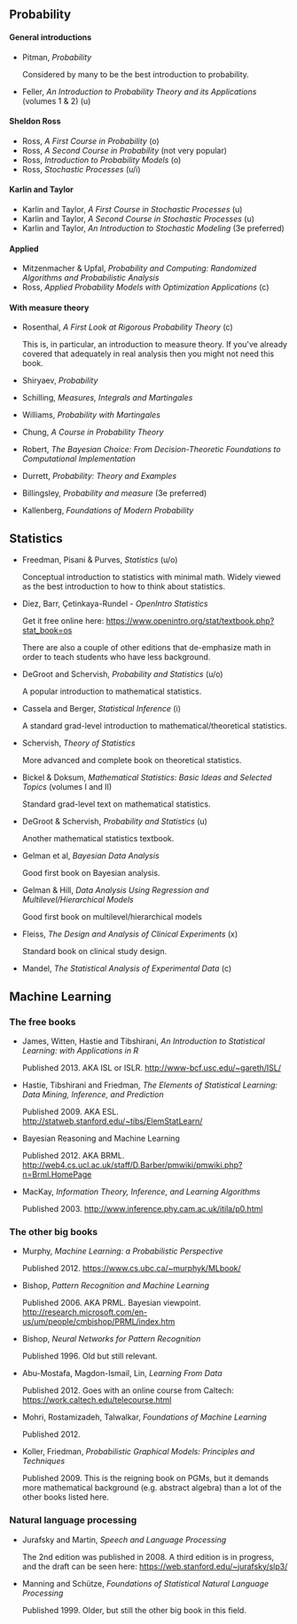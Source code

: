 
## Probability

#### General introductions

- Pitman, *Probability*

  Considered by many to be the best introduction to probability.

- Feller, *An Introduction to Probability Theory and its Applications* (volumes 1 & 2) (u)

#### Sheldon Ross
- Ross, *A First Course in Probability* (o)
- Ross, *A Second Course in Probability* (not very popular)
- Ross, *Introduction to Probability Models* (o)
- Ross, *Stochastic Processes* (u/i)

#### Karlin and Taylor
- Karlin and Taylor, *A First Course in Stochastic Processes* (u)
- Karlin and Taylor, *A Second Course in Stochastic Processes* (u)
- Karlin and Taylor, *An Introduction to Stochastic Modeling* (3e preferred)

#### Applied
- Mitzenmacher & Upfal, *Probability and Computing: Randomized Algorithms and Probabilistic Analysis*
- Ross, *Applied Probability Models with Optimization Applications* (c)

#### With measure theory

- Rosenthal, *A First Look at Rigorous Probability Theory* (c)

  This is, in particular, an introduction to measure theory. If you've already covered that adequately in real analysis then you might not need this book.

- Shiryaev, *Probability*
- Schilling, *Measures, Integrals and Martingales*
- Williams, *Probability with Martingales*
- Chung, *A Course in Probability Theory*
- Robert, *The Bayesian Choice: From Decision-Theoretic Foundations to Computational Implementation*
- Durrett, *Probability: Theory and Examples*
- Billingsley, *Probability and measure* (3e preferred)
- Kallenberg, *Foundations of Modern Probability*

## Statistics

- Freedman, Pisani & Purves, *Statistics* (u/o)

  Conceptual introduction to statistics with minimal math. Widely viewed as the best introduction to how to think about statistics.

- Diez, Barr, Çetinkaya-Rundel - *OpenIntro Statistics*

  Get it free online here: https://www.openintro.org/stat/textbook.php?stat_book=os

  There are also a couple of other editions that de-emphasize math in order to teach students who have less background.

- DeGroot and Schervish, *Probability and Statistics* (u/o)

  A popular introduction to mathematical statistics.

- Cassela and Berger, *Statistical Inference* (i)

  A standard grad-level introduction to mathematical/theoretical statistics.

- Schervish, *Theory of Statistics*

  More advanced and complete book on theoretical statistics.

- Bickel & Doksum, *Mathematical Statistics: Basic Ideas and Selected Topics* (volumes I and II)

  Standard grad-level text on mathematical statistics.

- DeGroot & Schervish, *Probability and Statistics* (u)

  Another mathematical statistics textbook.

- Gelman et al, *Bayesian Data Analysis*

  Good first book on Bayesian analysis.

- Gelman & Hill, *Data Analysis Using Regression and Multilevel/Hierarchical Models*

  Good first book on multilevel/hierarchical models

- Fleiss, *The Design and Analysis of Clinical Experiments* (x)

  Standard book on clinical study design.

- Mandel, *The Statistical Analysis of Experimental Data* (c)

## Machine Learning

### The free books

* James, Witten, Hastie and Tibshirani, *An Introduction to Statistical Learning: with Applications in R*

  Published 2013. AKA ISL or ISLR.
  http://www-bcf.usc.edu/~gareth/ISL/

* Hastie, Tibshirani and Friedman, *The Elements of Statistical Learning: Data Mining, Inference, and Prediction*

  Published 2009. AKA ESL.
  http://statweb.stanford.edu/~tibs/ElemStatLearn/

* Bayesian Reasoning and Machine Learning

  Published 2012. AKA BRML.
  http://web4.cs.ucl.ac.uk/staff/D.Barber/pmwiki/pmwiki.php?n=Brml.HomePage

* MacKay, *Information Theory, Inference, and Learning Algorithms*
  
  Published 2003.
  http://www.inference.phy.cam.ac.uk/itila/p0.html

### The other big books

* Murphy, *Machine Learning: a Probabilistic Perspective*

  Published 2012.
  https://www.cs.ubc.ca/~murphyk/MLbook/

* Bishop, *Pattern Recognition and Machine Learning*

  Published 2006. AKA PRML. Bayesian viewpoint.
  http://research.microsoft.com/en-us/um/people/cmbishop/PRML/index.htm

* Bishop, *Neural Networks for Pattern Recognition*

  Published 1996. Old but still relevant.

* Abu-Mostafa, Magdon-Ismail, Lin, *Learning From Data*

  Published 2012. Goes with an online course from Caltech: https://work.caltech.edu/telecourse.html

* Mohri, Rostamizadeh, Talwalkar, *Foundations of Machine Learning*

  Published 2012.

* Koller, Friedman, *Probabilistic Graphical Models: Principles and Techniques*

  Published 2009. This is the reigning book on PGMs, but it demands more mathematical background (e.g. abstract algebra) than a lot of the other books listed here.

### Natural language processing

* Jurafsky and Martin, *Speech and Language Processing*

  The 2nd edition was published in 2008. A third edition is in progress, and the draft can be seen here: https://web.stanford.edu/~jurafsky/slp3/

* Manning and Schütze, *Foundations of Statistical Natural Language Processing*

  Published 1999. Older, but still the other big book in this field.
